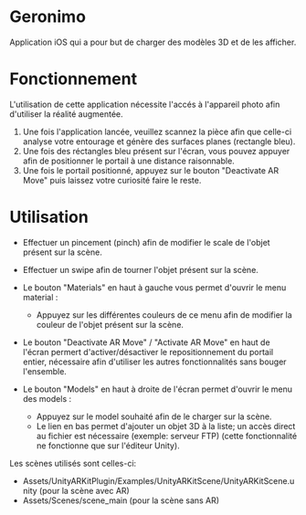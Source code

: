 # Geronimo

Application iOS qui a pour but de charger des modèles 3D et de les afficher.



# Fonctionnement

L'utilisation de cette application nécessite l'accés à l'appareil photo afin d'utiliser la réalité augmentée.

1. Une fois l'application lancée, veuillez scannez la pièce afin que celle-ci analyse votre entourage et génère des surfaces planes (rectangle bleu).
2. Une fois des réctangles bleu présent sur l'écran, vous pouvez appuyer afin de positionner le portail à une distance raisonnable.
3. Une fois le portail positionné, appuyez sur le bouton "Deactivate AR Move" puis laissez votre curiosité faire le reste.



# Utilisation

- Effectuer un pincement (pinch) afin de modifier le scale de l'objet présent sur la scène.
- Effectuer un swipe afin de tourner l'objet présent sur la scène.

- Le bouton "Materials" en haut à gauche vous permet d'ouvrir le menu material :
  - Appuyez sur les différentes couleurs de ce menu afin de modifier la couleur de l'objet présent sur la scène.
  

- Le bouton "Deactivate AR Move" / "Activate AR Move" en haut de l'écran permert d'activer/désactiver le repositionnement du portail entier, nécessaire afin d'utiliser les autres fonctionnalités sans bouger l'ensemble.


- Le bouton "Models" en haut à droite de l'écran permet d'ouvrir le menu des models :
  - Appuyez sur le model souhaité afin de le charger sur la scène.
  - Le lien en bas permet d'ajouter un objet 3D à la liste; un accès direct au fichier est nécessaire (exemple: serveur FTP) (cette fonctionnalité ne fonctionne que sur l'éditeur Unity).
  
  
  
Les scènes utilisés sont celles-ci:
- Assets/UnityARKitPlugin/Examples/UnityARKitScene/UnityARKitScene.unity (pour la scène avec AR)
- Assets/Scenes/scene_main (pour la scène sans AR)
